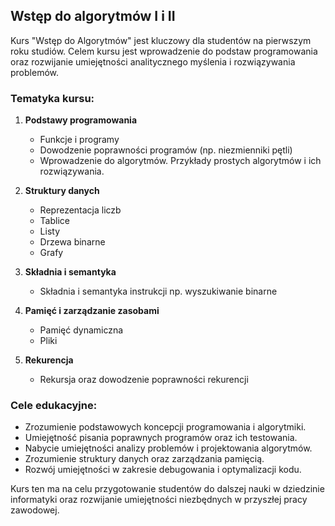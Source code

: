 ## Wstęp do algorytmów I i II

Kurs "Wstęp do Algorytmów" jest kluczowy dla studentów na pierwszym roku studiów. Celem kursu jest wprowadzenie do podstaw programowania oraz rozwijanie umiejętności analitycznego myślenia i rozwiązywania problemów.

### Tematyka kursu:

1. **Podstawy programowania**
   - Funkcje i programy
   - Dowodzenie poprawności programów (np. niezmienniki pętli)
   - Wprowadzenie do algorytmów. Przykłady prostych algorytmów i ich rozwiązywania.

2. **Struktury danych**
   - Reprezentacja liczb
   - Tablice 
   - Listy 
   - Drzewa binarne
   - Grafy

3. **Składnia i semantyka**
   - Składnia i semantyka instrukcji np. wyszukiwanie binarne
   
4. **Pamięć i zarządzanie zasobami**
   - Pamięć dynamiczna 
   - Pliki 

5. **Rekurencja**
   - Rekursja  oraz dowodzenie poprawności rekurencji

### Cele edukacyjne:

- Zrozumienie podstawowych koncepcji programowania i algorytmiki.
- Umiejętność pisania poprawnych programów oraz ich testowania.
- Nabycie umiejętności analizy problemów i projektowania algorytmów.
- Zrozumienie struktury danych oraz zarządzania pamięcią.
- Rozwój umiejętności w zakresie debugowania i optymalizacji kodu.

Kurs ten ma na celu przygotowanie studentów do dalszej nauki w dziedzinie informatyki oraz rozwijanie umiejętności niezbędnych w przyszłej pracy zawodowej.
